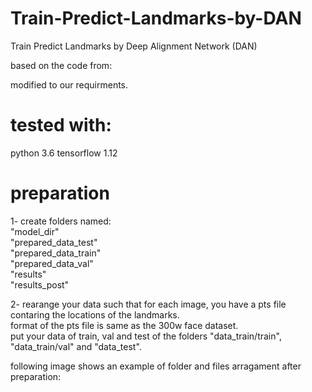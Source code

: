 # Train-Predict-Landmarks-by-DAN
Train Predict Landmarks by Deep Alignment Network (DAN)

based on the code from:

modified to our requirments.

# tested with:
python 3.6
tensorflow 1.12


# preparation
1- create folders named: <br>
"model_dir"<br>
"prepared_data_test"<br>
"prepared_data_train"<br>
"prepared_data_val"<br>
"results"<br>
"results_post"<br>

2- rearange your data such that for each image, you have a pts file contaring the locations of the landmarks. <br>
format of the pts file is same as the 300w face dataset.<br>
put your data of train, val and test of the folders "data_train/train", "data_train/val" and "data_test".<br>

following image shows an example of folder and files arragament after preparation:<br>


